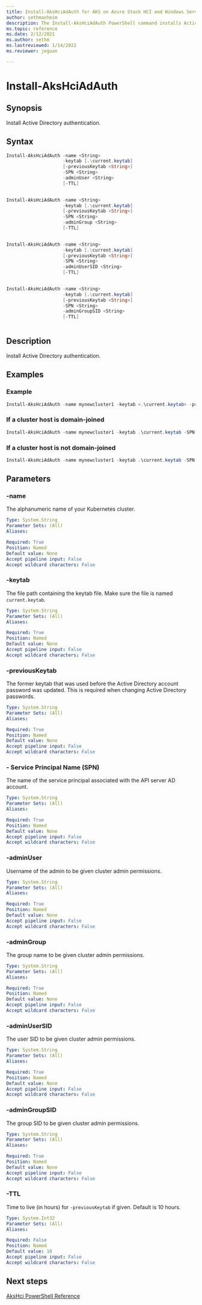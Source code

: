 ```yaml
---
title: Install-AksHciAdAuth for AKS on Azure Stack HCI and Windows Server
author: sethmanheim
description: The Install-AksHciAdAuth PowerShell command installs Active Directory authentication.
ms.topic: reference
ms.date: 2/12/2021
ms.author: sethm 
ms.lastreviewed: 1/14/2022
ms.reviewer: jeguan

---
```


# Install-AksHciAdAuth

## Synopsis
Install Active Directory authentication.

## Syntax

```powershell
Install-AksHciAdAuth -name <String>
                     -keytab [.\current.keytab]
                     [-previousKeytab <String>]
                     -SPN <String>
                     -adminUser <String>
                     [-TTL]    
                    
```

```powershell
Install-AksHciAdAuth -name <String>
                     -keytab [.\current.keytab]
                     [-previousKeytab <String>]
                     -SPN <String>
                     -adminGroup <String>    
                     [-TTL]    
                    
```

```powershell
Install-AksHciAdAuth -name <String>
                     -keytab [.\current.keytab]
                     [-previousKeytab <String>]
                     -SPN <String>
                     -adminUserSID <String>
                     [-TTL]    
                    
```

```powershell
Install-AksHciAdAuth -name <String>
                     -keytab [.\current.keytab]
                     [-previousKeytab <String>]
                     -SPN <String>
                     -adminGroupSID <String>    
                     [-TTL]    
                    
```

## Description
Install Active Directory authentication.

## Examples

### Example

```powershell
Install-AksHciAdAuth -name mynewcluster1 -keytab <.\current.keytab> -previousKeytab <.\previous.keytab> -SPN <service/principal@CONTOSO.COM> -adminUser CONTOSO\Bob
```

### If a cluster host is domain-joined

```powershell
Install-AksHciAdAuth -name mynewcluster1 -keytab .\current.keytab -SPN k8s/apiserver@CONTOSO.COM -adminUser contoso\bob
```

### If a cluster host is not domain-joined

```powershell
Install-AksHciAdAuth -name mynewcluster1 -keytab .\current.keytab -SPN k8
```

## Parameters

### -name
The alphanumeric name of your Kubernetes cluster.

```yaml
Type: System.String
Parameter Sets: (All)
Aliases:

Required: True
Position: Named
Default value: None
Accept pipeline input: False
Accept wildcard characters: False
```

### -keytab
The file path containing the keytab file. Make sure the file is named `current.keytab`.

```yaml
Type: System.String
Parameter Sets: (All)
Aliases:

Required: True
Position: Named
Default value: None
Accept pipeline input: False
Accept wildcard characters: False
```

### -previousKeytab
The former keytab that was used before the Active Directory account password was updated. This is required when changing Active Directory passwords.

```yaml
Type: System.String
Parameter Sets: (All)
Aliases:

Required: True
Position: Named
Default value: None
Accept pipeline input: False
Accept wildcard characters: False
```

### - Service Principal Name (SPN)
The name of the service principal associated with the API server AD account.

```yaml
Type: System.String
Parameter Sets: (All)
Aliases:

Required: True
Position: Named
Default value: None
Accept pipeline input: False
Accept wildcard characters: False
```

### -adminUser
Username of the admin to be given cluster admin permissions.

```yaml
Type: System.String
Parameter Sets: (All)
Aliases:

Required: True
Position: Named
Default value: None
Accept pipeline input: False
Accept wildcard characters: False
```

### -adminGroup
The group name to be given cluster admin permissions.

```yaml
Type: System.String
Parameter Sets: (All)
Aliases:

Required: True
Position: Named
Default value: None
Accept pipeline input: False
Accept wildcard characters: False
```

### -adminUserSID
The user SID to be given cluster admin permissions.

```yaml
Type: System.String
Parameter Sets: (All)
Aliases:

Required: True
Position: Named
Default value: None
Accept pipeline input: False
Accept wildcard characters: False
```

### -adminGroupSID
The group SID to be given cluster admin permissions.

```yaml
Type: System.String
Parameter Sets: (All)
Aliases:

Required: True
Position: Named
Default value: None
Accept pipeline input: False
Accept wildcard characters: False
```

### -TTL
Time to live (in hours) for `-previousKeytab` if given. Default is 10 hours.

```yaml
Type: System.Int32
Parameter Sets: (All)
Aliases:

Required: False
Position: Named
Default value: 10
Accept pipeline input: False
Accept wildcard characters: False
```
## Next steps

[AksHci PowerShell Reference](index.md)